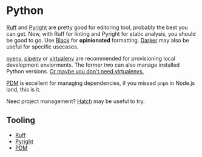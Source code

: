 # Python

[Ruff](https://beta.ruff.rs/docs/) and [Pyright](https://microsoft.github.io/pyright/) are pretty good for editoring tool, probably the best you can get.
Now, with Ruff for linting and Pyright for static analysis, you should be good to go. Use [Black](https://black.readthedocs.io/en/stable) for **opinionated** formatting. [Darker](https://github.com/akaihola/darker) may also be useful for specific usecases.

[pyenv](https://github.com/pyenv/pyenv), [pipenv](https://github.com/pypa/pipenv) or [virtualenv](https://github.com/pypa/virtualenv) are recommended for provisioning local development enviorments. The former two can also manage installed Python versions. [Or maybe you don't need virtualenvs.](https://frostming.com/2021/01-22/introducing-pdm/)

[PDM](https://github.com/pdm-project/pdm) is excellent for managing dependencies, if you missed `pnpm` in Node.js land, this is it.

Need project management? [Hatch](https://hatch.pypa.io/) may be useful to try.

## Tooling
- [Ruff](https://docs.ruff.rs/docs)
- [Pyright](https://microsoft.github.io/pyright/)
- [PDM](https://github.com/pdm-project/pdm)
